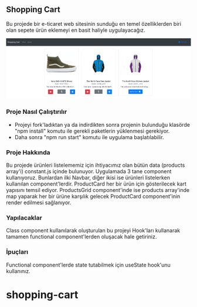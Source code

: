## Shopping Cart

Bu projede bir e-ticaret web sitesinin sunduğu en temel özelliklerden biri olan sepete ürün eklemeyi en basit haliyle uygulayacağız.

<p align="center">
  <img src="shopping-cart.png" alt="Shopping Cart"/>
</p>

### Proje Nasıl Çalıştırılır

- Projeyi fork'ladıktan ya da indirdikten sonra projenin bulunduğu klasörde "npm install" komutu ile gerekli paketlerin yüklenmesi gerekiyor.
- Daha sonra "npm run start" komutu ile uygulama başlatılabilir.

### Proje Hakkında

Bu projede ürünleri listelememiz için ihtiyacımız olan bütün data (products array'i) constant.js içinde bulunuyor. Uygulamada 3 tane component kullanıyoruz. Bunlardan ilki Navbar, diğer ikisi ise ürünleri listelerken kullanılan component'lerdir. ProductCard her bir ürün için gösterilecek kart yapısını temsil ediyor. ProductsGrid component'inde ise products array'inde map yaparak her bir ürüne karşılık gelecek ProductCard component'inin render edilmesi sağlanıyor.

### Yapılacaklar

Class component kullanılarak oluşturulan bu projeyi Hook'ları kullanarak tamamen functional component'lerden oluşacak hale getiriniz.

### İpuçları

Functional component'lerde state tutabilmek için useState hook'unu kullanınız.
# shopping-cart
